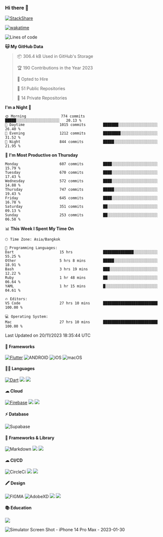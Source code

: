 ### Hi there 👋
[![StackShare](http://img.shields.io/badge/tech-stack-0690fa.svg?style=flat)](https://stackshare.io/ska2519/my-stack)

[![wakatime](https://wakatime.com/badge/user/35d9e342-a492-47fe-97ca-8b6bc19cedb2.svg)](https://wakatime.com/@35d9e342-a492-47fe-97ca-8b6bc19cedb2)

<!--
**ska2519/ska2519** is a ✨ _special_ ✨ repository because its `README.md` (this file) appears on your GitHub profile.

Here are some ideas to get you started:

- 🔭 I’m currently working on ...
- 🌱 I’m currently learning ...
- 👯 I’m looking to collaborate on ...
- 🤔 I’m looking for help with ...
- 💬 Ask me about ...
- 📫 How to reach me: ...
- 😄 Pronouns: ...
- ⚡ Fun fact: ...
-->

<!--START_SECTION:waka-->
![Lines of code](https://img.shields.io/badge/From%20Hello%20World%20I%27ve%20Written-4.4%20million%20lines%20of%20code-blue)

**🐱 My GitHub Data** 

> 📦 306.4 kB Used in GitHub's Storage 
 > 
> 🏆 190 Contributions in the Year 2023
 > 
> 💼 Opted to Hire
 > 
> 📜 51 Public Repositories 
 > 
> 🔑 14 Private Repositories 
 > 
**I'm a Night 🦉** 

```text
🌞 Morning                774 commits         █████░░░░░░░░░░░░░░░░░░░░   20.13 % 
🌆 Daytime                1015 commits        ███████░░░░░░░░░░░░░░░░░░   26.40 % 
🌃 Evening                1212 commits        ████████░░░░░░░░░░░░░░░░░   31.52 % 
🌙 Night                  844 commits         █████░░░░░░░░░░░░░░░░░░░░   21.95 % 
```
📅 **I'm Most Productive on Thursday** 

```text
Monday                   607 commits         ████░░░░░░░░░░░░░░░░░░░░░   15.79 % 
Tuesday                  670 commits         ████░░░░░░░░░░░░░░░░░░░░░   17.43 % 
Wednesday                572 commits         ████░░░░░░░░░░░░░░░░░░░░░   14.88 % 
Thursday                 747 commits         █████░░░░░░░░░░░░░░░░░░░░   19.43 % 
Friday                   645 commits         ████░░░░░░░░░░░░░░░░░░░░░   16.78 % 
Saturday                 351 commits         ██░░░░░░░░░░░░░░░░░░░░░░░   09.13 % 
Sunday                   253 commits         ██░░░░░░░░░░░░░░░░░░░░░░░   06.58 % 
```


📊 **This Week I Spent My Time On** 

```text
🕑︎ Time Zone: Asia/Bangkok

💬 Programming Languages: 
Dart                     15 hrs              ██████████████░░░░░░░░░░░   55.25 % 
Other                    5 hrs 8 mins        █████░░░░░░░░░░░░░░░░░░░░   18.91 % 
Bash                     3 hrs 19 mins       ███░░░░░░░░░░░░░░░░░░░░░░   12.22 % 
Ruby                     1 hr 48 mins        ██░░░░░░░░░░░░░░░░░░░░░░░   06.64 % 
YAML                     1 hr 15 mins        █░░░░░░░░░░░░░░░░░░░░░░░░   04.61 % 

🔥 Editors: 
VS Code                  27 hrs 10 mins      █████████████████████████   100.00 % 

💻 Operating System: 
Mac                      27 hrs 10 mins      █████████████████████████   100.00 % 
```


 Last Updated on 20/11/2023 18:35:44 UTC
<!--END_SECTION:waka-->

#### 📱 Frameworks
[![Flutter](https://img.shields.io/badge/Flutter-02569B?style=for-the-badge&logo=flutter&logoColor=white)](https://flutter.dev)
![ANDROID](https://img.shields.io/badge/Android-3DDC84?style=for-the-badge&logo=android&logoColor=white)
![iOS](https://img.shields.io/badge/iOS-000000?style=for-the-badge&logo=ios&logoColor=white)
![macOS](https://img.shields.io/badge/mac%20os-000000?style=for-the-badge&logo=apple&logoColor=white)


#### 👩‍💻 Languages
[![Dart](https://img.shields.io/badge/Dart-0175C2?style=for-the-badge&logo=dart&logoColor=white)](https://dart.dev)
<img src="https://img.shields.io/badge/TypeScript-007ACC?style=for-the-badge&logo=typescript&logoColor=white">
<img src="https://img.shields.io/badge/json-5E5C5C?style=for-the-badge&logo=json&logoColor=white">


#### ☁ Cloud
[![Firebase](https://img.shields.io/badge/firebase-ffca28?style=for-the-badge&logo=firebase&logoColor=black)](https://firebase.google.com)
<img src="https://img.shields.io/badge/Amazon_AWS-FF9900?style=for-the-badge&logo=amazonaws&logoColor=white">
<img src="https://img.shields.io/badge/Google_Cloud-4285F4?style=for-the-badge&logo=google-cloud&logoColor=white">


#### ⚡ Database
![Supabase](https://img.shields.io/badge/Supabase-181818?style=for-the-badge&logo=supabase&logoColor=white)


#### 🚀 Frameworks & Library
![Markdown](https://img.shields.io/badge/Markdown-000000?style=for-the-badge&logo=markdown&logoColor=white)
<img src ="https://img.shields.io/badge/npm-CB3837?style=for-the-badge&logo=npm&logoColor=white">
<img src="https://img.shields.io/badge/Postman-FF6C37?style=for-the-badge&logo=Postman&logoColor=white">


#### ☁ CI/CD
![CircleCi](https://img.shields.io/badge/circleci-343434?style=for-the-badge&logo=circleci&logoColor=white)
<img src="https://img.shields.io/badge/Codemagic-F45E3F?style=for-the-badge&logo=Codemagic&logoColor=white">
<img src="https://img.shields.io/badge/GitHub_Actions-2088FF?style=for-the-badge&logo=github-actions&logoColor=white">


#### 🖍 Design
![FIGMA](https://img.shields.io/badge/Figma-F24E1E?style=for-the-badge&logo=figma&logoColor=white)
![AdobeXD](https://img.shields.io/badge/Adobe%20XD-470137?style=for-the-badge&logo=Adobe%20XD&logoColor=#FF61F6")
<img src="https://img.shields.io/badge/Behance-0054F7?style=for-the-badge&logo=behance&logoColor=white">
<img src="https://img.shields.io/badge/Dribbble-EA4C89?style=for-the-badge&logo=dribbble&logoColor=white">

#### 📚 Education
<img src="https://img.shields.io/badge/Udemy-EC5252?style=for-the-badge&logo=Udemy&logoColor=white">

![Simulator Screen Shot - iPhone 14 Pro Max - 2023-01-30](https://user-images.githubusercontent.com/15642712/215603908-39fef2dd-56d4-40bd-bafc-e333261e043c.png)

